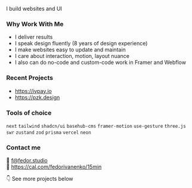 I build websites and UI

### Why Work With Me

- I deliver results
- I speak design fluently (8 years of design experience)
- I make websites easy to update and maintain
- I care about interaction, motion, layout nuance
- I also can do no-code and custom-code work in Framer and Webflow

### Recent Projects
- https://ivpay.io
- https://pzk.design

### Tools of choice
`next` `tailwind` `shadcn/ui` `basehub-cms` `framer-motion` `use-gesture` `three.js` `swr` `zustand` `zod` `prisma` `vercel` `neon`

### Contact me

📩 f@fedor.studio  
🤙 https://cal.com/fedorivanenko/15min

👇 See more projects below  

